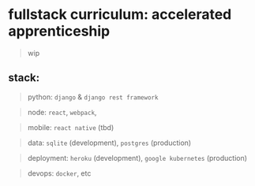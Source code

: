 # fullstack curriculum: accelerated apprenticeship
> wip

## stack:
> python: `django` & `django rest framework`

> node: `react`, `webpack`,

> mobile: `react native` (tbd)

> data: `sqlite` (development), `postgres` (production)

> deployment: `heroku` (development), `google kubernetes` (production)

> devops: `docker`, etc

